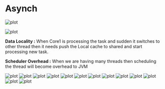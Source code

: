 # Asynch

![plot](../../resources/img/asynch/Asynch1.png)

![plot](../../resources/img/asynch/Asynch2.png)

**Data Locality :** When Core1 is processing the task and sudden
it switches to other thread then it needs push the Local cache 
to shared and start processing new task.

**Scheduler Overhead :** When we are having many threads then scheduling the thread 
will become overhead to JVM

![plot](../../resources/img/asynch/Asynch2.png)
![plot](../../resources/img/asynch/Asynch3.png)
![plot](../../resources/img/asynch/Asynch4.png)
![plot](../../resources/img/asynch/Asynch5.png)
![plot](../../resources/img/asynch/Asynch6.png)
![plot](../../resources/img/asynch/Asynch7.png)
![plot](../../resources/img/asynch/Asynch8.png)
![plot](../../resources/img/asynch/Asynch9.png)
![plot](../../resources/img/asynch/Asynch10.png)
![plot](../../resources/img/asynch/Asynch11.png)
![plot](../../resources/img/asynch/Asynch12.png)
![plot](../../resources/img/asynch/Asynch13.png)
![plot](../../resources/img/asynch/Asynch14.png)




